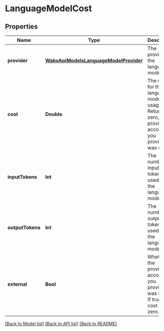 # LanguageModelCost

## Properties
Name | Type | Description | Notes
------------ | ------------- | ------------- | -------------
**provider** | [**WakoApiModelsLanguageModelProvider**](WakoApiModelsLanguageModelProvider.md) | The provider of the language model. | 
**cost** | **Double** | The cost for the language model usage. Returns zero, if the provider account you provided was used. | 
**inputTokens** | **Int** | The number of input tokens used for the language model. | 
**outputTokens** | **Int** | The number of output tokens used for the language model. | 
**external** | **Bool** | Whether the provider account you provided was used. If true, the cost will be zero. | 

[[Back to Model list]](../README.md#documentation-for-models) [[Back to API list]](../README.md#documentation-for-api-endpoints) [[Back to README]](../README.md)


